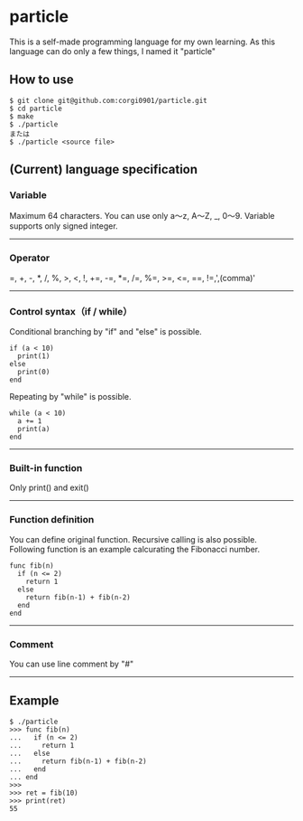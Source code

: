 # particle
This is a self-made programming language for my own learning. As this language can do only a few things, I named it "particle"

## How to use
```
$ git clone git@github.com:corgi0901/particle.git
$ cd particle
$ make
$ ./particle
または
$ ./particle <source file>
```

## (Current) language specification
### Variable
Maximum 64 characters. You can use only a〜z, A〜Z, _, 0〜9.
Variable supports only signed integer.

---
### Operator
=, +, -, *, /, %, >, <, !, +=, -=, *=, /=, %=, >=, <=, ==, !=,',(comma)'

---
### Control syntax（if / while）
Conditional branching by "if" and "else" is possible.
```
if (a < 10)
  print(1)
else
  print(0)
end
```

Repeating  by "while" is possible.
```
while (a < 10)
  a += 1
  print(a)
end
```
---
### Built-in function
Only print() and  exit()

---
### Function definition
You can define original function. Recursive calling is also possible.
Following function is an example calcurating the Fibonacci number.

```
func fib(n)
  if (n <= 2)
    return 1
  else
    return fib(n-1) + fib(n-2)
  end
end
```

---
### Comment
You can use line comment by "#"


---
## Example
```
$ ./particle
>>> func fib(n)
...   if (n <= 2)
...     return 1
...   else
...     return fib(n-1) + fib(n-2)
...   end
... end
>>>
>>> ret = fib(10)
>>> print(ret)
55
```
